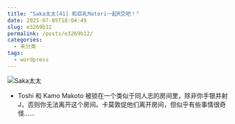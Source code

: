 ```yaml
---
title: "Saka太太[41] 和巨乳Matori一起R交吧！"
date: 2025-07-05T18:04:49
slug: e3269b12
permalink: /posts/e3269b12/
categories:
  - 未分类
tags:
  - wordpress
---
```


![Saka太太](/images/wp/e3269b12-4c1dd4ec.jpg)

*   Toshi 和 Kamo Makoto 被锁在一个类似于同人志的房间里，除非你手银并射J，否则你无法离开这个房间。卡莫敦促他们离开房间，但似乎有些事情很奇怪……
